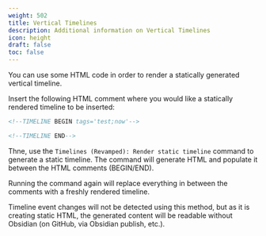 ```yaml
---
weight: 502
title: Vertical Timelines
description: Additional information on Vertical Timelines
icon: height
draft: false
toc: false
---
```


You can use some HTML code in order to render a statically generated vertical timeline.

Insert the following HTML comment where you would like a statically rendered timeline to be inserted:

```html
<!--TIMELINE BEGIN tags='test;now'-->

<!--TIMELINE END-->
```

Thne, use the `Timelines (Revamped): Render static timeline` command to generate a static timeline. The command will generate HTML and populate it between the HTML comments (BEGIN/END).

Running the command again will replace everything in between the comments with a freshly rendered timeline.

Timeline event changes will not be detected using this method, but as it is creating static HTML, the generated content will be readable without Obsidian (on GitHub, via Obsidian publish, etc.).
